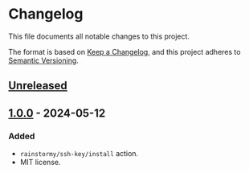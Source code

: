 # Changelog

This file documents all notable changes to this project.

The format is based on [Keep a Changelog](https://keepachangelog.com/en/1.1.0),
and this project adheres to [Semantic Versioning](https://semver.org/spec/v2.0.0.html).

## [Unreleased]

## [1.0.0] - 2024-05-12
### Added
- `rainstormy/ssh-key/install` action.
- MIT license.

[unreleased]: https://github.com/rainstormy/ssh-key/releases/compare/v1.0.0...HEAD
[1.0.0]: https://github.com/rainstormy/ssh-key/releases/tag/v1.0.0
